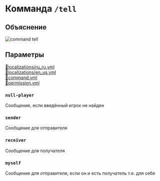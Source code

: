 <!-- #region title -->
# Комманда `/tell`
<!-- #endregion title -->

<!-- #region explanation -->
## Объяснение
![command tell](/commandtell.png)
<!-- #endregion explanation -->

<!-- #region parameters -->
## Параметры
[:file_folder:localizations/ru_ru.yml](/docs/localizations/ru_ru/command/tell)\
[:file_folder:localizations/en_us.yml](/docs/localizations/en_us/command/tell)\
[:file_folder:command.yml](/docs/command/tell/)\
[:file_folder:permission.yml](/docs/permission/command/tell/)
<!-- #endregion parameters -->

<!-- #region localization -->
### `null-player`

Сообщение, если введённый игрок не найден

### `sender`

Сообщение для отправителя

### `receiver`

Сообщение для получателя

### `myself`

Сообщение для отправителя, если он и есть получатель т.е. для себя
<!-- #endregion localization -->
